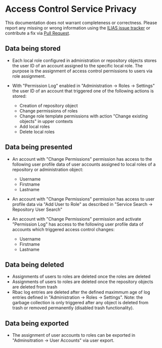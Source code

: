 # Access Control Service Privacy

This documentation does not warrant completeness or correctness. Please report any
missing or wrong information using the [ILIAS issue tracker](https://mantis.ilias.de)
or contribute a fix via [Pull Request](docs/development/contributing.md#pull-request-to-the-repositories).


## Data being stored

- Each local role configured in administration or repository objects stores the user ID 
  of an account assigned to the specific local role. The purpose is the assignment of
  access control permissions to users via role assignment.
  
- With "Permission Log" enabled in "Administration -> Roles -> Settings" the user ID of an
  account that triggered one of the following actions is stored:
  - Creation of repository object
  - Change permissions of roles
  - Change role template permissions with action "Change existing objects" in upper contexts
  - Add local roles
  - Delete local roles
  
## Data being presented

- An account with "Change Permissions" permission has access to the following user profile
  data of user accounts assigned to local roles of a repository or administration object:
  - Username
  - Firstname
  - Lastname
  
- An account with "Change Permissions" permission has access to user profile data via 
  "Add User to Role" as described in "Service Search -> Repository User Search" 
  
- An account with "Change Permissions" permission and activate "Permission Log" has 
  access to the following user profile data of accounts which triggered access control
  changes:
  - Username
  - Firstname
  - Lastname
  
## Data being deleted

- Assignments of users to roles are deleted once the roles are deleted
- Assignments of users to roles are deleted once the repository objects are deleted from trash
- Rbac log entries are deleted after the defined maximmum age of log entries defined in "Administration ->
  Roles -> Settings". Note: the garbage collection is only triggered after any object is deleted from trash 
  or removed permanently (disabled trash functionality).


## Data being exported 

- The assignment of user accounts to roles can be exported in "Adminsitration -> User Accounts" via 
  user export.
  

